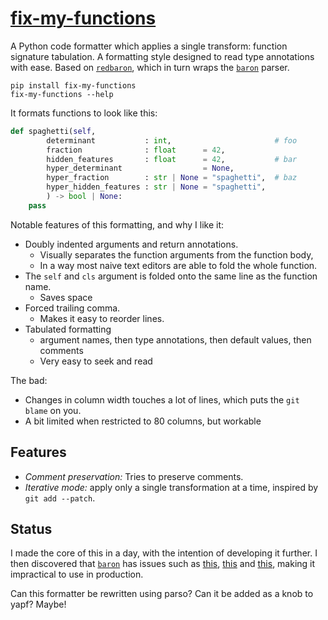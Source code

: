 # [fix-my-functions](https://pypi.org/project/fix-my-functions/)

A Python code formatter which applies a single transform: function signature tabulation. A formatting style designed to read type annotations with ease. Based on [`redbaron`](https://github.com/PyCQA/redbaron), which in turn wraps the [`baron`](https://github.com/PyCQA/baron) parser.

    pip install fix-my-functions
    fix-my-functions --help

It formats functions to look like this:

```python
def spaghetti(self,
        determinant           : int,                       # foo
        fraction              : float      = 42,
        hidden_features       : float      = 42,           # bar
        hyper_determinant                  = None,
        hyper_fraction        : str | None = "spaghetti",  # baz
        hyper_hidden_features : str | None = "spaghetti",
        ) -> bool | None:
    pass
```

Notable features of this formatting, and why I like it:

* Doubly indented arguments and return annotations.
	* Visually separates the function arguments from the function body,
	* In a way most naive text editors are able to fold the whole function.
* The `self` and `cls` argument is folded onto the same line as the function name.
	* Saves space
* Forced trailing comma.
	* Makes it easy to reorder lines.
* Tabulated formatting
	* argument names, then type annotations, then default values, then comments
	* Very easy to seek and read

The bad:

* Changes in column width touches a lot of lines, which puts the `git blame` on you.
* A bit limited when restricted to 80 columns, but workable

## Features

- _Comment preservation:_ Tries to preserve comments.
- _Iterative mode:_ apply only a single transformation at a time, inspired by `git add --patch`.


## Status

I made the core of this in a day, with the intention of developing it further.
I then discovered that [`baron`](https://github.com/PyCQA/baron) has issues such as [this](https://github.com/PyCQA/redbaron/issues/210), [this](https://github.com/PyCQA/baron/issues/170) and [this](https://github.com/PyCQA/baron/issues/137), making it impractical to use in production.

Can this formatter be rewritten using parso?
Can it be added as a knob to yapf? Maybe!
